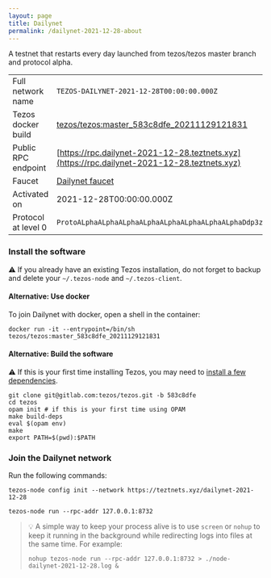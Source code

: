 ```yaml
---
layout: page
title: Dailynet
permalink: /dailynet-2021-12-28-about
---
```


A testnet that restarts every day launched from tezos/tezos master branch and protocol alpha.

| | |
|-------|---------------------|
| Full network name | `TEZOS-DAILYNET-2021-12-28T00:00:00.000Z` |
| Tezos docker build | [tezos/tezos:master_583c8dfe_20211129121831](https://hub.docker.com/r/tezos/tezos/tags?page=1&ordering=last_updated&name=master_583c8dfe_20211129121831) |
| Public RPC endpoint | [https://rpc.dailynet-2021-12-28.teztnets.xyz](https://rpc.dailynet-2021-12-28.teztnets.xyz) |
| Faucet | [Dailynet faucet](https://teztnets.xyz/dailynet-2021-12-28-faucet) |
| Activated on | 2021-12-28T00:00:00.000Z |
| Protocol at level 0 |  `ProtoALphaALphaALphaALphaALphaALphaALphaALphaDdp3zK` |




### Install the software

⚠️  If you already have an existing Tezos installation, do not forget to backup and delete your `~/.tezos-node` and `~/.tezos-client`.



#### Alternative: Use docker

To join Dailynet with docker, open a shell in the container:

```
docker run -it --entrypoint=/bin/sh tezos/tezos:master_583c8dfe_20211129121831
```

#### Alternative: Build the software

⚠️  If this is your first time installing Tezos, you may need to [install a few dependencies](https://tezos.gitlab.io/introduction/howtoget.html#setting-up-the-development-environment-from-scratch).

```
git clone git@gitlab.com:tezos/tezos.git -b 583c8dfe
cd tezos
opam init # if this is your first time using OPAM
make build-deps
eval $(opam env)
make
export PATH=$(pwd):$PATH
```

### Join the Dailynet network

Run the following commands:

```
tezos-node config init --network https://teztnets.xyz/dailynet-2021-12-28

tezos-node run --rpc-addr 127.0.0.1:8732
```

> 💡 A simple way to keep your process alive is to use `screen` or `nohup` to keep it running in the background while redirecting logs into files at the same time. For example:
>
> ```bash=13
> nohup tezos-node run --rpc-addr 127.0.0.1:8732 > ./node-dailynet-2021-12-28.log &
> ```


